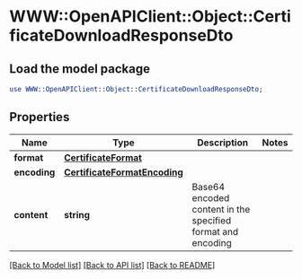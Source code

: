 # WWW::OpenAPIClient::Object::CertificateDownloadResponseDto

## Load the model package
```perl
use WWW::OpenAPIClient::Object::CertificateDownloadResponseDto;
```

## Properties
Name | Type | Description | Notes
------------ | ------------- | ------------- | -------------
**format** | [**CertificateFormat**](CertificateFormat.md) |  | 
**encoding** | [**CertificateFormatEncoding**](CertificateFormatEncoding.md) |  | 
**content** | **string** | Base64 encoded content in the specified format and encoding | 

[[Back to Model list]](../README.md#documentation-for-models) [[Back to API list]](../README.md#documentation-for-api-endpoints) [[Back to README]](../README.md)


